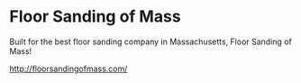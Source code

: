 # Floor Sanding of Mass

Built for the best floor sanding company in Massachusetts, Floor Sanding of Mass!

http://floorsandingofmass.com/
